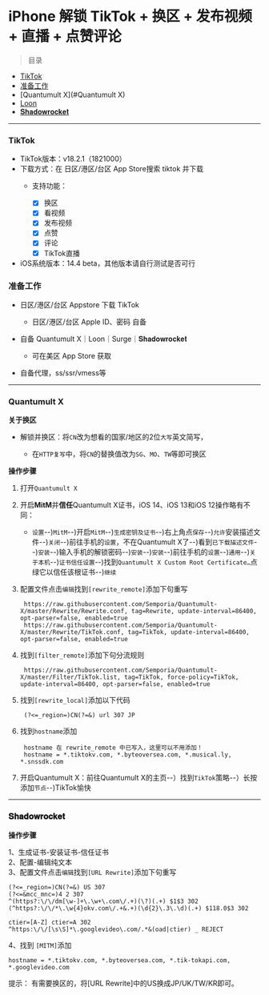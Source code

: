 # iPhone 解锁 TikTok + 换区 + 发布视频 + 直播 + 点赞评论

> 目录

* [TikTok](#TikTok)
* [准备工作](#准备工作)
* [Quantumult X](#Quantumult X)
* [Loon](https://github.com/Semporia/TikTok-Unlock/Loon)
* [𝐒𝐡𝐚𝐝𝐨𝐰𝐫𝐨𝐜𝐤𝐞𝐭](#𝐒𝐡𝐚𝐝𝐨𝐰𝐫𝐨𝐜𝐤𝐞𝐭)

***
### TikTok  

* TikTok版本：v18.2.1（1821000）
* 下载方式：在 日区/港区/台区 App Store搜索 tiktok 并下载
	* 支持功能：

       - [x] 换区
       - [x] 看视频
       - [x] 发布视频
       - [x] 点赞
       - [x] 评论
       - [x] TikTok直播

* iOS系统版本：14.4 beta，其他版本请自行测试是否可行

### 准备工作


- 日区/港区/台区 Appstore 下载 TikTok

    * 日区/港区/台区 Apple ID、密码 自备


- 自备 Quantumult X｜Loon｜Surge｜𝐒𝐡𝐚𝐝𝐨𝐰𝐫𝐨𝐜𝐤𝐞𝐭
 
     * 可在美区 App Store 获取

- 自备代理，ss/ssr/vmess等  

***
### Quantumult X

**关于换区**



* 解锁并换区：将`CN`改为想看的国家/地区的2位`大写`英文简写，

    * 在`HTTP复写`中，将`CN`的替换值改为`SG`、`MO`、`TW`等即可换区


**操作步骤**

1. 打开`Quantumult X`

2. 开启**MitM**并**信任**Quantumult X证书，iOS 14、iOS 13和iOS 12操作略有不同：
    * `设置`--)`MitM`--)开启`MitM`--)`生成密钥及证书`--)右上角点`保存`--)`允许`安装描述文件--)`关闭`--)前往手机的`设置`，不在Quantumult X了--)看到`已下载描述文件`--)`安装`--)输入手机的解锁密码--)`安装`--)`安装`--)前往手机的`设置`--)`通用`--)`关于本机`--)`证书信任设置`--)找到`Quantumult X Custom Root Certificate…`点绿它以信任该根证书--)`继续`

3. 配置文件点击`编辑`找到`[rewrite_remote]`添加下句重写

		https://raw.githubusercontent.com/Semporia/Quantumult-X/master/Rewrite/Rewrite.conf, tag=Rewrite, update-interval=86400, opt-parser=false, enabled=true
		https://raw.githubusercontent.com/Semporia/Quantumult-X/master/Rewrite/TikTok.conf, tag=TikTok, update-interval=86400, opt-parser=false, enabled=true

4. 找到`[filter_remote]`添加下句分流规则

		https://raw.githubusercontent.com/Semporia/Quantumult-X/master/Filter/TikTok.list, tag=TikTok, force-policy=TikTok, update-interval=86400, opt-parser=false, enabled=true

5. 找到`[rewrite_local]`添加以下代码

		(?<=_region=)CN(?=&) url 307 JP

6. 找到`hostname`添加

		hostname 在 rewrite_remote 中已写入，这里可以不用添加！
		hostname = *.tiktokv.com, *.byteoversea.com, *.musical.ly, *.snssdk.com

7. 开启Quantumult X：前往Quantumult X的主页--）找到`TikTok`策略--）长按添加`节点`--)TikTok愉快

***

### 𝐒𝐡𝐚𝐝𝐨𝐰𝐫𝐨𝐜𝐤𝐞𝐭

**操作步骤**

1、生成证书-安装证书-信任证书  
2、配置-编辑纯文本  
3、配置文件点击`编辑`找到`[URL Rewrite]`添加下句重写

    (?<=_region=)CN(?=&) US 307
    (?<=&mcc_mnc=)4 2 307
    ^(https?:\/\/dm[\w-]+\.\w+\.com\/.+)(\?)(.+) $1$3 302
    (^https?:\/\/*\.\w{4}okv.com\/.+&.+)(\d{2}\.3\.\d)(.+) $118.0$3 302
    
    ctier=[A-Z] ctier=A 302
    ^https:\/\/[\s\S]*\.googlevideo\.com/.*&(oad|ctier) _ REJECT

 4、找到 `[MITM]`添加

    hostname = *.tiktokv.com, *.byteoversea.com, *.tik-tokapi.com, *.googlevideo.com


提示：
有需要换区的，将[URL Rewrite]中的US换成JP/UK/TW/KR即可。
